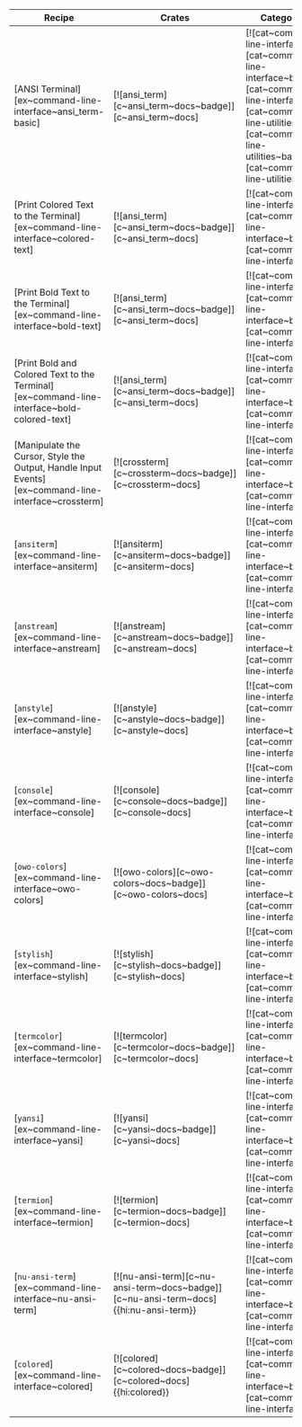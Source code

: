 | Recipe | Crates | Categories |
|--------|--------|------------|
| [ANSI Terminal][ex~command-line-interface~ansi_term-basic] | [![ansi_term][c~ansi_term~docs~badge]][c~ansi_term~docs] | [![cat~command-line-interface][cat~command-line-interface~badge]][cat~command-line-interface] [![cat~command-line-utilities][cat~command-line-utilities~badge]][cat~command-line-utilities] |
| [Print Colored Text to the Terminal][ex~command-line-interface~colored-text] | [![ansi_term][c~ansi_term~docs~badge]][c~ansi_term~docs] | [![cat~command-line-interface][cat~command-line-interface~badge]][cat~command-line-interface] |
| [Print Bold Text to the Terminal][ex~command-line-interface~bold-text] | [![ansi_term][c~ansi_term~docs~badge]][c~ansi_term~docs] | [![cat~command-line-interface][cat~command-line-interface~badge]][cat~command-line-interface] |
| [Print Bold and Colored Text to the Terminal][ex~command-line-interface~bold-colored-text] | [![ansi_term][c~ansi_term~docs~badge]][c~ansi_term~docs] | [![cat~command-line-interface][cat~command-line-interface~badge]][cat~command-line-interface] |
| [Manipulate the Cursor, Style the Output, Handle Input Events][ex~command-line-interface~crossterm] | [![crossterm][c~crossterm~docs~badge]][c~crossterm~docs] | [![cat~command-line-interface][cat~command-line-interface~badge]][cat~command-line-interface] |
| [`ansiterm`][ex~command-line-interface~ansiterm] | [![ansiterm][c~ansiterm~docs~badge]][c~ansiterm~docs] | [![cat~command-line-interface][cat~command-line-interface~badge]][cat~command-line-interface] |
| [`anstream`][ex~command-line-interface~anstream] | [![anstream][c~anstream~docs~badge]][c~anstream~docs] | [![cat~command-line-interface][cat~command-line-interface~badge]][cat~command-line-interface] |
| [`anstyle`][ex~command-line-interface~anstyle] | [![anstyle][c~anstyle~docs~badge]][c~anstyle~docs] | [![cat~command-line-interface][cat~command-line-interface~badge]][cat~command-line-interface] |
| [`console`][ex~command-line-interface~console] | [![console][c~console~docs~badge]][c~console~docs] | [![cat~command-line-interface][cat~command-line-interface~badge]][cat~command-line-interface] |
| [`owo-colors`][ex~command-line-interface~owo-colors] | [![owo-colors][c~owo-colors~docs~badge]][c~owo-colors~docs] | [![cat~command-line-interface][cat~command-line-interface~badge]][cat~command-line-interface] |
| [`stylish`][ex~command-line-interface~stylish] | [![stylish][c~stylish~docs~badge]][c~stylish~docs] | [![cat~command-line-interface][cat~command-line-interface~badge]][cat~command-line-interface] |
| [`termcolor`][ex~command-line-interface~termcolor] | [![termcolor][c~termcolor~docs~badge]][c~termcolor~docs] | [![cat~command-line-interface][cat~command-line-interface~badge]][cat~command-line-interface] |
| [`yansi`][ex~command-line-interface~yansi] | [![yansi][c~yansi~docs~badge]][c~yansi~docs] | [![cat~command-line-interface][cat~command-line-interface~badge]][cat~command-line-interface] |
| [`termion`][ex~command-line-interface~termion] | [![termion][c~termion~docs~badge]][c~termion~docs] | [![cat~command-line-interface][cat~command-line-interface~badge]][cat~command-line-interface] |
| [`nu-ansi-term`][ex~command-line-interface~nu-ansi-term] | [![nu-ansi-term][c~nu-ansi-term~docs~badge]][c~nu-ansi-term~docs]{{hi:nu-ansi-term}} | [![cat~command-line-interface][cat~command-line-interface~badge]][cat~command-line-interface] |
| [`colored`][ex~command-line-interface~colored] | [![colored][c~colored~docs~badge]][c~colored~docs]{{hi:colored}} | [![cat~command-line-interface][cat~command-line-interface~badge]][cat~command-line-interface] |
